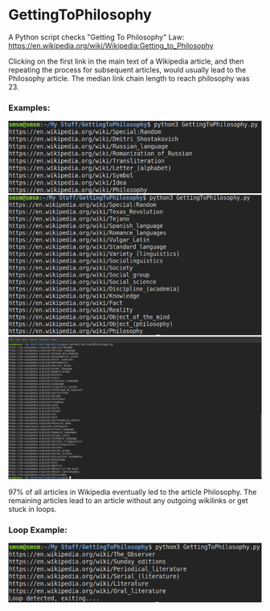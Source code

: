 # GettingToPhilosophy
A Python script checks "Getting To Philosophy" Law: https://en.wikipedia.org/wiki/Wikipedia:Getting_to_Philosophy 

Clicking on the first link in the main text of a Wikipedia article, and then repeating the process for subsequent articles, would usually lead to the Philosophy article. 
The median link chain length to reach philosophy was 23.

### Examples:
![alt text](./Screenshots/Path1.png "Path 1")
![alt text](./Screenshots/Path2.png "Path 2")
![alt text](./Screenshots/Path3.png "Path 3")

97% of all articles in Wikipedia eventually led to the article Philosophy. The remaining articles lead to an article without any outgoing wikilinks or get stuck in loops. 

### Loop Example:
![alt text](./Screenshots/Loop.png "Loop")
